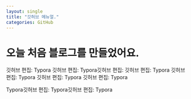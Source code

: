 ```yaml
---
layout: single
title: "깃허브 메뉴얼."
categories: GitHub
---
```

# 오늘 처음 블로그를 만들었어요. 

깃허브 편집: Typora
깃허브 편집: Typora깃허브 편집: 
깃허브 편집: Typora
깃허브 편집: Typora
깃허브 편집: Typora
깃허브 편집: Typora

Typora깃허브 편집: Typora깃허브 편집: Typora